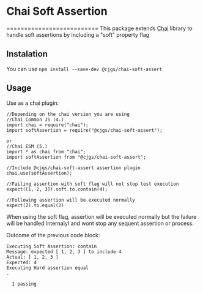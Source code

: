 # Chai Soft Assertion

==========================
This package extends [Chai](http://chaijs.com/) library to handle soft assertions by including a "soft" property flag

## Instalation

You can use `npm install --save-dev @cjgs/chai-soft-assert`

## Usage

Use as a chai plugin:

```
//Depending on the chai version you are using
//Chai Common JS (4.)
import chai = require("chai");
import softAssertion = require("@cjgs/chai-soft-assert");

or
//Chai ESM (5.)
import * as chai from "chai";
import softAssertion from "@cjgs/chai-soft-assert";

//Include @cjgs/chai-soft-assert assertion plugin
chai.use(softAssertion);

//Failing assertion with soft flag will not stop test execution
expect([1, 2, 3]).soft.to.contain(4);

//Following assertion will be executed normally
expect(2).to.equal(2)
```

When using the soft flag, assertion will be executed normally but the failure will be handled internalyl and
wont stop any sequent assertion or process.

Outcome of the previous code block:

```
Executing Soft Assertion: contain
Message: expected [ 1, 2, 3 ] to include 4
Actual: [ 1, 2, 3 ]
Expected: 4
Executing Hard assertion equal
.

  1 passing
```
